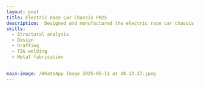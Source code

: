 ```yaml
---
layout: post
title: Electric Race Car Chassis FM25
description:  Designed and manufactured the electric race car chassis for Formula Manipal, achieving 3rd place overall at Formula Bharat 2025. The chassis featured an optimised tubular space frame with high torsional stiffness-to-weight ratio, validated through FEA in CATIA V5 and physical torsion testing using a custom-built jig. Developed ergonomic, high-precision welding fixtures to improve assembly accuracy and welder accessibility. Oversaw manufacturing timelines, welding operations, and final subsystem integration. Served as lead welder for both combustion and electric chassis builds, ensuring compliance with Formula Student safety and performance standards.
skills: 
  - Structural analysis
  - Design
  - Drafting
  - TIG welding
  - Metal fabrication
 

main-image: /WhatsApp Image 2025-05-11 at 18.13.27.jpeg
---
```

